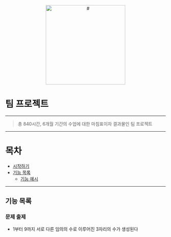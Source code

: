 <p align="center">
    <img src="#" alt="#" width="250px">
</p>

# 팀 프로젝트

---

> 총 840시간, 6개월 기간의 수업에 대한 마침표이자 결과물인 팀 프로젝트

---

# 목차

- [시작하기](#시작하기)
- [기능 목록](#기능-목록)
    - [기능 예시](#기능-예시)

---

## 기능 목록

### 문제 출제

- 1부터 9까지 서로 다른 임의의 수로 이루어진 3자리의 수가 생성된다
